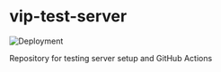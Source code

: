 # vip-test-server

![Deployment](https://github.com/trumtomte/vip-test-server/workflows/Deployment%20action/badge.svg)


Repository for testing server setup and GitHub Actions
